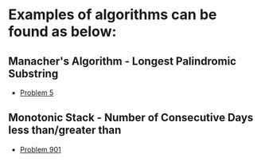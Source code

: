 # Examples of algorithms can be found as below:

## Manacher's Algorithm - Longest Palindromic Substring
- [Problem 5](LeetCodeSandbox/Problems/Problem5/GetMaxLPS.cs)

## Monotonic Stack - Number of Consecutive Days less than/greater than
- [Problem 901](LeetCodeSandbox/Problems/Problem901/OnlineStockSpan.cs)